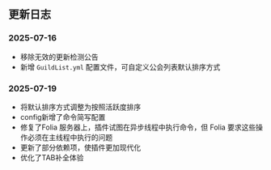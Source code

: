 ## 更新日志

### 2025-07-16
- 移除无效的更新检测公告
- 新增 `GuildList.yml` 配置文件，可自定义公会列表默认排序方式
### 2025-07-19
- 将默认排序方式调整为按照活跃度排序
- config新增了命令简写配置
- 修复了Folia 服务器上，插件试图在异步线程中执行命令，但 Folia 要求这些操作必须在主线程中执行的问题
- 更新了部分依赖项，使插件更加现代化
- 优化了TAB补全体验